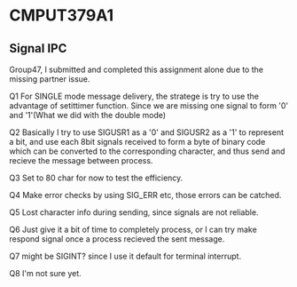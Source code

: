 # CMPUT379A1
## Signal IPC
Group47, I submitted and completed this assignment alone due to the missing partner issue.


Q1 For SINGLE mode message delivery, the stratege is try to use the advantage of setittimer function.  Since we are missing one signal to form '0' and '1'(What we did with the double mode)

Q2 Basically I try to use SIGUSR1 as a '0' and SIGUSR2 as a '1' to represent a bit, and use each 8bit signals received to form a byte of binary code which can be converted to the corresponding character, and thus send and recieve the message between process.

Q3 Set to 80 char for now to test the efficiency.

Q4 Make error checks by using SIG_ERR etc, those errors can be catched.

Q5 Lost character info during sending, since signals are not reliable.

Q6 Just give it a bit of time to completely process, or I can try make respond signal once a process recieved the sent message.

Q7 might be SIGINT? since I use it default for terminal interrupt.

Q8 I'm not sure yet.